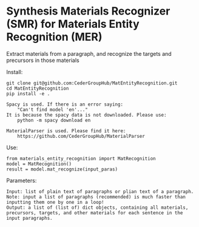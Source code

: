 # Synthesis Materials Recognizer (SMR) for Materials Entity Recognition (MER)

Extract materials from a paragraph, and recognize the targets and precursors in those materials  

Install:  

    git clone git@github.com:CederGroupHub/MatEntityRecognition.git 
    cd MatEntityRecognition
    pip install -e .
	
	Spacy is used. If there is an error saying: 
	    "Can't find model 'en'..." 
	It is because the spacy data is not downloaded. Please use:
	    python -m spacy download en
	    
    MaterialParser is used. Please find it here:
        https://github.com/CederGroupHub/MaterialParser

Use:

	from materials_entity_recognition import MatRecognition   
	model = MatRecognition()  
	result = model.mat_recognize(input_paras)  

Parameters:

	Input: list of plain text of paragraphs or plian text of a paragraph. 
	Note: input a list of paragraphs (recommended) is much faster than inputting them one by one in a loop!  
	Output: a list of (list of) dict objects, containing all materials, precursors, targets, and other materials for each sentence in the input paragraphs.  
